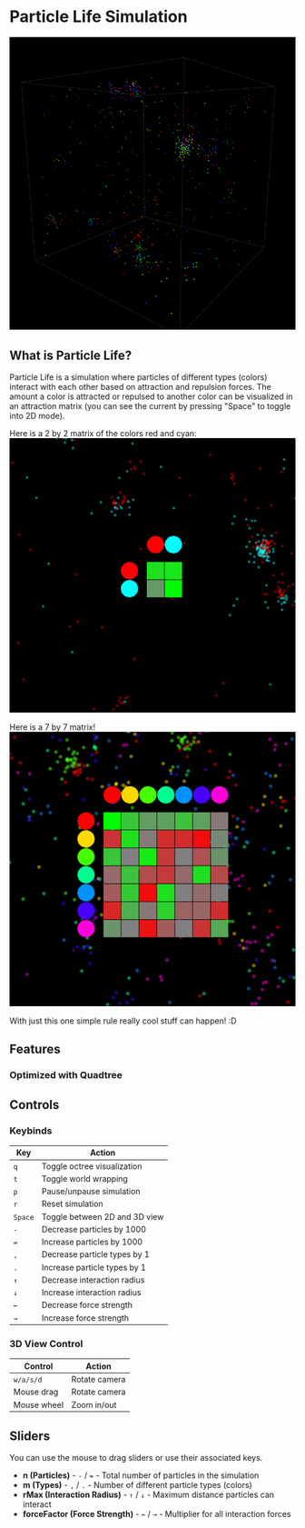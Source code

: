 # Particle Life Simulation

![demo](./demo1.gif)

## What is Particle Life?

Particle Life is a simulation where particles of different types (colors) interact with each other based on attraction and repulsion forces. The amount a color is attracted or repulsed to another color can be visualized in an attraction matrix (you can see the current by pressing "Space" to toggle into 2D mode).

Here is a 2 by 2 matrix of the colors red and cyan:  
![2 by 2 matrix](./matrix2by2.gif)

Here is a 7 by 7 matrix!  
![7 by 7 matrix](./matrix7by7.gif)

With just this one simple rule really cool stuff can happen! :D

## Features

### Optimized with Quadtree

## Controls

### Keybinds

| Key | Action |
|-----|--------|
| `q` | Toggle octree visualization |
| `t` | Toggle world wrapping |
| `p` | Pause/unpause simulation |
| `r` | Reset simulation |
| `Space` | Toggle between 2D and 3D view |
| `-` | Decrease particles by 1000 |
| `=` | Increase particles by 1000 |
| `,` | Decrease particle types by 1 |
| `.` | Increase particle types by 1 |
| `↑` | Decrease interaction radius |
| `↓` | Increase interaction radius |
| `←` | Decrease force strength |
| `→` | Increase force strength |

### 3D View Control
| Control | Action |
|---------|--------|
| `w/a/s/d` | Rotate camera |
| Mouse drag | Rotate camera |
| Mouse wheel | Zoom in/out |

## Sliders

You can use the mouse to drag sliders or use their associated keys.

- **n (Particles)** - `-` / `=` - Total number of particles in the simulation
- **m (Types)** - `,` / `.` - Number of different particle types (colors)  
- **rMax (Interaction Radius)** - `↑` / `↓` - Maximum distance particles can interact
- **forceFactor (Force Strength)** - `←` / `→` - Multiplier for all interaction forces

